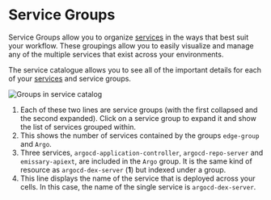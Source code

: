 # Service Groups

Service Groups allow you to organize [services](/docs/cloud/latest/service-catalog/concepts/services) in the ways that best suit your workflow. These groupings allow you to easily visualize and manage any of the multiple services that exist across your environments.

The service catalogue allows you to see all of the important details for each of your [services](/docs/cloud/latest/service-catalog/concepts/services) and service groups.

![Groups in service catalog](../../../images/service-catalog-explanation.png)

1. Each of these two lines are service groups (with the first collapsed and the second expanded). Click on a service group to expand it and show the list of services grouped within.
2. This shows the number of services contained by the groups `edge-group` and `Argo`.
3. Three services, `argocd-application-controller`, `argocd-repo-server` and `emissary-apiext`, are included in the `Argo` group. It is the same kind of resource as `argocd-dex-server` (**1**) but indexed under a group.
4. This line displays the name of the service that is deployed across your cells. In this case, the name of the single service is `argocd-dex-server`.
